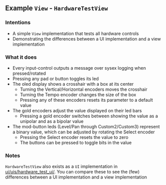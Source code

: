 ## Example `View` - `HardwareTestView`

### Intentions

- A simple `View` implementation that tests all hardware controls
- Demonstrating the differences between a UI implementation and a view implementation

### What it does

- Every input-control outputs a message over sysex logging when pressed/rotated
- Pressing any pad or button toggles its led
- The oled display shows a crosshair with a box at its center
  - Turning the Vertical/Horizontal encoders moves the crosshair
  - Turning the Tempo encoder changes the size of the box
  - Pressing any of these encoders resets its parameter to a default value
- The gold encoders adjust the value displayed on their led bars
  - Pressing a gold encoder switches between showing the value as a unipolar and as a bipolar value
- The mod-button leds (Level/Pan through Custom2/Custom3) represent a binary value, which can be adjusted by rotating the Select encoder
  - Pressing the Select encoder resets the value to zero
  - The buttons can be pressed to toggle bits in the value

### Notes

`HardwareTestView` also exists as a `UI` implementation in [ui/uis/hardware_test_ui/](../../uis/hardware_test_ui/). You can compare these to see the (few) differences between a UI implementation and a view implementation
